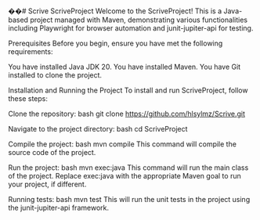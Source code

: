 ��#   S c r i v e 
 ScriveProject
Welcome to the ScriveProject! This is a Java-based project managed with Maven, demonstrating various functionalities including Playwright for browser automation and junit-jupiter-api for testing.

Prerequisites
Before you begin, ensure you have met the following requirements:

You have installed Java JDK 20.
You have installed Maven.
You have Git installed to clone the project.

Installation and Running the Project
To install and run ScriveProject, follow these steps:

Clone the repository:
bash
git clone https://github.com/hlsylmz/Scrive.git

Navigate to the project directory:
bash
cd ScriveProject

Compile the project:
bash
mvn compile
This command will compile the source code of the project.

Run the project:
bash
mvn exec:java
This command will run the main class of the project. Replace exec:java with the appropriate Maven goal to run your project, if different.

Running tests:
bash
mvn test
This will run the unit tests in the project using the junit-jupiter-api framework.
 
